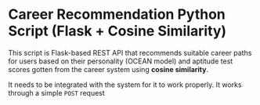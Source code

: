 # Career Recommendation Python Script (Flask + Cosine Similarity)

This script is Flask-based REST API that recommends suitable career paths for users based on their personality (OCEAN model) and aptitude test scores gotten from the career system using **cosine similarity**.

It needs to be integrated with the system for it to work properly.
It works through a simple `POST` request

